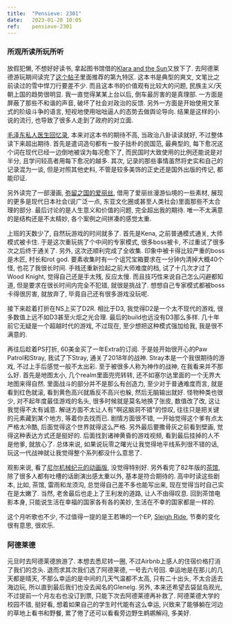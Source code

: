 ```yaml
---
title:  "Pensieve: 2301"
date:   2023-01-28 10:05
ref:    pensieve-2301
---
```



### 所观所读所玩所听

放假犯懒, 不想好好读书, 拿起图书馆借的[Klara and the Sun](https://book.douban.com/subject/35113983/)又放下了. 去阿德莱德游玩期间读完了[这个帖子](https://www.v2ex.com/t/827733#reply125)里面推荐的第九特区. 这本书是典型的爽文, 文笔比之前读过的雪中悍刀行要差不少. 而且这本书的价值观有比较大的问题, 民族主义/天朝上国的趋势很明显. 我一直觉得某某上台以后, 倒车最厉害的是真理部. 一方面是屏蔽了那些不和谐的声音, 破坏了社会对政治的反馈. 另外一方面是开始使用文革式的阶级斗争的语言, 短视地使用咄咄逼人的态势去做舆论导向. 结果是这样的小说的流行, 也导致了很多人走到了政府的对立面.

[毛泽东私人医生回忆录](https://zh.wikipedia.org/zh-hans/毛泽东私人医生回忆录), 本来对这本书的期待不高, 当政治八卦读读就好, 不过整体读下来超出期待. 首先是遣词造句都有一股子拙朴的民国范, 最典型的, 每下愈况这个词在现代已经一边倒地被误为每况愈下了, 而民国时大致使用的比例还能说是对半分, 且学问较高者用每下愈况的越多. 其次, 记录的那些事情虽然将史实和自己的记录混为一谈, 但是对照其他史料, 不管是较多美饰的正史还是国外出版的传记, 都能印证.

另外读完了一部漫画, [弥留之国的爱丽丝](https://book.douban.com/subject/6399114/), 借用了爱丽丝漫游仙境的一些素材, 展现的更多是现代日本社会(说广泛一点, 东亚文化圈或甚至人类社会)里面那些不太合理的部分. 最后讨论的是人生意义和价值的问题, 完全超出我的期待. 唯一不太满意的是结构还是不太精妙, 各个案例之间拼凑的感觉太重.

上班的天数少了, 自然玩游戏的时间就多了. 首先是Kena, 之前普通模式通关, 大师模式被卡住. 于是这次重玩挑了个中间的专家模式, 很多boss被卡, 不过重试了很多次之后终于通关了. 另外, 这次还顺利完成了全收集. 印象中被卡得比较严重的boss是木匠, 村长和rot god. 要素收集时有一个诅咒宝箱要求在一分钟内清掉大概40个怪, 也花了我很长时间. 手贱还重新捡起之前大师难度的档, 试了十几次才过了Wood Knight, 觉得自己还是手太残, 反应太慢. 而且技巧性来说自己怎么闪避都知道, 但是要求在很长时间内完全不犯错, 就很是挑战了. 想想自己专家模式都被boss卡得很厉害, 就放弃了, 毕竟自己还有很多游戏没玩呢.

接下来趁着打折在NS上买了D2R. 相比于D3, 我觉得D2是一个太不现代的游戏, 很多数值上远不如D3甚至火炬之光合理. 最后的build也远没有D3那么多样. 几十年前它无疑是一个超越时代的游戏, 不过现在, 至少想把这种模式强加给我, 我是很不满意的.

再往后趁着PS打折, 60美金买了一年Extra的订阅. 于是娃开始很开心的Paw Patrol和Stray, 我试了下Stray, 通关了2018年的战神. Stray本是一个我很期待的游戏, 不过上手后感觉一般不太出彩. 至于被很多人称为神作的战神, 在我看来并不那么好. 首先是地图太小, 几个realm里面兜兜转转, 还不如塞尔达里面的一个无界大地图来得自然. 里面战斗的部分并不是那么有创造力, 至少对于普通难度而言, 就是看到红色就滚, 看到黄色高兴就盾反不高兴也躲, 然后无脑输出就好. 怪物种类也很少, 对不起年度最佳游戏的名头, 很多时候就是莫名地换了张皮, 数值改了改, 这让我觉得不太有诚意. 解谜方面不太让人有"啊这脑洞不错"的惊叹, 往往只是把关键的元素藏到某个地方, 等着你去找而已. 剧情方面很不错, 一开始觉得这个爹有点太严格太冷酷, 后面觉得这个世界就得这么严格. 另外最后要撒骨灰之前看到壁画, 觉得这种表达方式还是挺好的. 后面找到诸神黄昏的游戏视频, 看到最后挂掉的人不是他爹, 就放心了. 总体来说, 如果说玩零之曙光让我觉得地平线系列很不错的话, 玩这一代战神就让我觉得整个系列都没什么意思了.

观影来说, 看了[尼尔机械纪元的动画版](https://movie.douban.com/subject/35785946/), 没觉得特别好. 另外看完了82年版的[茶馆](https://movie.douban.com/subject/1461403/), 除了很多人都有吐槽的话剧演出感太重以外, 基本是符合期待的. 高中时读这些剧本, 比如, 茶馆, 雷雨和龙须沟, 总觉得自己差不多也能写出来, 现在觉得当时自己实在是太嫩了. 当然, 老舍最后也走上了王利发的道路, 让人不由得叹息. 回到茶馆电影本身, 只能说生活在幸福的国家各有各的美妙, 生活在不幸的国家都是一样的.

这个月听歌也不少, 不过值得一提的是王若琳的一个EP, [Sleigh Ride](https://music.apple.com/cn/album/sleigh-ride-single/1649142031?l=en), 节奏的变化很有意思, 很欢乐.

### 阿德莱德

元旦时去阿德莱德旅游了. 本想去悉尼转一圈, 不过Airbnb上感人的住宿价格打消了我们的念头. 退而求其次我们选了阿德莱德, 一号去六号回. 幸运地是在那儿的几天都是晴天, 不那么幸运的是中间的几天气温都不太高, 只有二十出头, 不太合适去海边玩, 所以直到最后我们也没去闻名的Glenelg. 另外, 本来还希望去袋鼠岛观光, 不过提前一个月左右也没订到票, 只能下次去阿德莱德再补救了. 阿德莱德大学的校园不错, 挺好看, 想着如果自己的学生时代能有这么幸运, 兴致来了能够躺在河边的草地上看书和野餐, 累了倦了还可以看看旁边野生鹈鹕解闷, 多美好.
